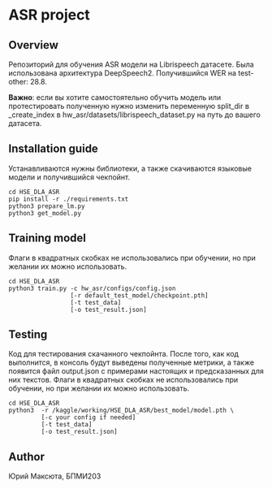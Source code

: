 # ASR project
## Overview
Репозиторий для обучения ASR модели на Librispeech датасете. 
Была использована архитектура DeepSpeech2. 
Получившийся WER на test-other: 28.8.

**Важно**: если вы хотите самостоятельно обучить модель или протестировать полученную
нужно изменить
переменную split_dir в _create_index в hw_asr/datasets/librispeech_dataset.py
на путь до вашего датасета.


## Installation guide
Устанавливаются нужны библиотеки, а также скачиваются языковые модели 
и получившийся чекпойнт. 
```shell
cd HSE_DLA_ASR
pip install -r ./requirements.txt
python3 prepare_lm.py 
python3 get_model.py
```

## Training model
Флаги в квадратных скобках не использовались при обучении, но
при желании их можно использовать. 
```shell
cd HSE_DLA_ASR
python3 train.py -c hw_asr/configs/config.json
                 [-r default_test_model/checkpoint.pth]
                 [-t test_data]
                 [-o test_result.json]
```

## Testing
Код для тестирования скачанного чекпойнта. После того, как код выполнится,
в консоль будут выведены полученные метрики, а также появится файл output.json
с примерами настоящих и предсказанных для них текстов.
Флаги в квадратных скобках не использовались при обучении, но
при желании их можно использовать.
```shell
cd HSE_DLA_ASR
python3  -r /kaggle/working/HSE_DLA_ASR/best_model/model.pth \
         [-c your config if needed]
         [-t test_data]
         [-o test_result.json]
```

## Author
Юрий Максюта, БПМИ203